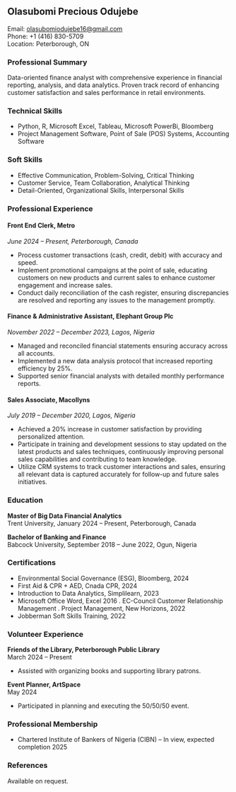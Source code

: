 ## Olasubomi Precious Odujebe  
Email: [olasubomiodujebe16@gmail.com](mailto:olasubomiodujebe16@gmail.com)  
Phone: +1 (416) 830-5709  
Location: Peterborough, ON

### Professional Summary
Data-oriented finance analyst with comprehensive experience in financial reporting, analysis, and data analytics. Proven track record of enhancing customer satisfaction and sales performance in retail environments.

### Technical Skills
- Python, R, Microsoft Excel, Tableau, Microsoft PowerBi, Bloomberg
- Project Management Software, Point of Sale (POS) Systems, Accounting Software

### Soft Skills
- Effective Communication, Problem-Solving, Critical Thinking
- Customer Service, Team Collaboration, Analytical Thinking
- Detail-Oriented, Organizational Skills, Interpersonal Skills

### Professional Experience

#### Front End Clerk, Metro
*June 2024 – Present, Peterborough, Canada*  
- Process customer transactions (cash, credit, debit) with accuracy and speed.
- Implement promotional campaigns at the point of sale, educating customers on new products and current sales to enhance customer engagement and increase sales.
- Conduct daily reconciliation of the cash register, ensuring discrepancies are resolved and reporting any issues to the management promptly.

#### Finance & Administrative Assistant, Elephant Group Plc
*November 2022 – December 2023, Lagos, Nigeria*  
- Managed and reconciled financial statements ensuring accuracy across all accounts.
- Implemented a new data analysis protocol that increased reporting efficiency by 25%.
- Supported senior financial analysts with detailed monthly performance reports.

#### Sales Associate, Macollyns
*July 2019 – December 2020, Lagos, Nigeria*  
- Achieved a 20% increase in customer satisfaction by providing personalized attention.  
- Participate in training and development sessions to stay updated on the latest products and sales techniques, continuously improving personal sales capabilities and contributing to team knowledge.
- Utilize CRM systems to track customer interactions and sales, ensuring all relevant data is captured accurately for follow-up and future sales initiatives.

### Education

**Master of Big Data Financial Analytics**  
Trent University, January 2024 – Present, Peterborough, Canada  

**Bachelor of Banking and Finance**  
Babcock University, September 2018 – June 2022, Ogun, Nigeria  

### Certifications
- Environmental Social Governance (ESG), Bloomberg, 2024
- First Aid & CPR + AED, Cnada CPR,  2024
- Introduction to Data Analytics, Simplilearn, 2023
- Microsoft Office Word, Excel 2016 . EC-Council Customer Relationship Management . Project Management, New Horizons, 2022
- Jobberman Soft Skills Training, 2022

### Volunteer Experience

**Friends of the Library, Peterborough Public Library**  
March 2024 – Present  
- Assisted with organizing books and supporting library patrons.  

**Event Planner, ArtSpace**  
May 2024  
- Participated in planning and executing the 50/50/50 event.

### Professional Membership
- Chartered Institute of Bankers of Nigeria (CIBN) – In view, expected completion 2025

### References
Available on request.
